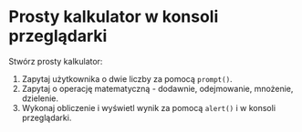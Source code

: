 # Prosty kalkulator w konsoli przeglądarki
Stwórz prosty kalkulator:
   1. Zapytaj użytkownika o dwie liczby za pomocą `prompt()`.
   2. Zapytaj o operację matematyczną - dodawnie, odejmowanie, mnożenie, dzielenie.
   3. Wykonaj obliczenie i wyświetl wynik za pomocą `alert()` i w konsoli przeglądarki.

